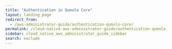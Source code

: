 ```yaml
---
title: "Authentication in Qumulo Core"
layout: landing_page
redirect_from:
  - /aws-administrator-guide/authentication-qumulo-core/
permalink: /cloud-native-aws-administrator-guide/authentication-qumulo-core/
sidebar: cloud_native_aws_administrator_guide_sidebar
search: exclude
---
```

